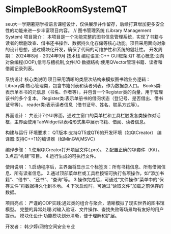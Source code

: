 # SimpleBookRoomSystemQT
seu大一学期暑期学校语言课程设计，仅供展示并作留存，后续打算增加更多安全性的功能来进一步丰富项目内容。
//
图书管理系统 (Library Management System)
项目简介：
本项目是一个功能完整的图书信息管理系统，实现了书籍与读者的增删改查、借书还书操作、数据持久化存储等核心功能。项目采用面向对象的设计思想，通过模块化开发，确保了代码的可维护性和系统的健壮性。
开发周期： 2024年8月 - 2024年9月
技术栈 
编程语言:C++
GUI框架:QT
核心概念:面向对象编程(OOP),信号与槽机制,文件I/O
数据结构:使用QVector管理书籍、读者和借阅记录列表。

系统设计 
核心类说明 
项目采用清晰的类层次结构来模拟图书馆业务逻辑：
Library类:核心管理类，包含书籍列表和读者列表，作为数据总入口。
Books类:表示单本书的元信息（书名、作者等），并包含一个Register类的向量，用于管理该书的多个复本。
Register类:表示单册书的借阅状态（登记号、是否借出、借书证号等）。
reader类:表示读者信息（借书证号、姓名、联系方式等）。

界面设计：
共设计7个UI界面，通过主窗口的菜单栏和工具栏触发各类操作对话框，主界面使用TabWidget以表格形式集中展示书籍、借阅、读者信息。

构建与运行
环境要求：
QT版本:支持QT5或QT6的开发环境（如QtCreator）
编译器:支持C++11的编译器（如MinGW,MSVC）

编译步骤：
1.使用QtCreator打开项目文件(.pro)。
2.配置正确的Qt套件（Kit）。
3.点击“构建”项目。
4.运行生成的可执行文件。

使用说明：
1.启动程序后，主界面将显示三个标签页：所有书籍信息、所有借阅信息、所有读者信息。
2.通过顶部菜单栏或工具栏按钮可执行各项操作，如“添加书籍”、“借书”、“还书”、“查询”等。
3.操作完成后，可通过“文件操作”菜单中的“保存文件”将数据持久化到本地。
4.下次启动时，可通过“读取文件”加载之前保存的数据。

项目亮点：
严谨的OOP实践:通过类的组合与聚合，清晰模拟了现实世界的图书馆模型。
完整的异常处理:对输入验证、文件操作、查找失败等场景均有友好的用户提示。
模块化设计:功能模块划分清晰，便于理解和扩展。

开发者：
韩少婷/网络空间安全专业



